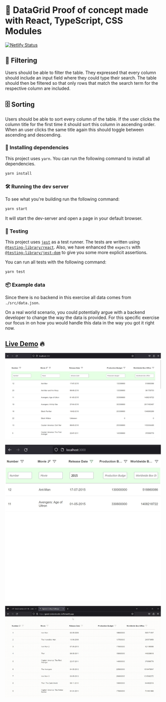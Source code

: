 # 💅 DataGrid Proof of concept made with React, TypeScript, CSS Modules

[![Netlify Status](https://api.netlify.com/api/v1/badges/9e9a1b18-13e6-4000-8cea-31e543440de0/deploy-status)](https://app.netlify.com/sites/candid-buttercream-5b2160/deploys)


## 🔎 Filtering

Users should be able to filter the table.
They expressed that every column should include an input field where they could type their search.
The table should then be filtered so that only rows that match the search term for the respective column are included.


## 🗄️ Sorting

Users should be able to sort every column of the table.
If the user clicks the column title for the first time it should sort this column in ascending order.
When an user clicks the same title again this should toggle between ascending and descending.


### 🎁 Installing dependencies

This project uses `yarn`.
You can run the following command to install all dependencies.

```sh
yarn install
```

### 🛠️ Running the dev server

To see what you're building run the following command:

```sh
yarn start
```

It will start the dev-server and open a page in your default browser.

### 🧪 Testing

This project uses [`jest`](https://jestjs.io/) as a test runner.
The tests are written using [`@testing-library/react`](https://testing-library.com/docs/react-testing-library/intro).
Also, we have enhanced the `expects` with [`@testing-library/jest-dom`](https://github.com/testing-library/jest-dom) to give you some more explicit assertions.

You can run all tests with the following command:

```sh
yarn test
```

### 📦 Example data

Since there is no backend in this exercise all data comes from `./src/data.json`.

On a real world scenario, you could potentially argue with a backend developer to change the way the data is provided. For this specific exercise our focus in on how you would handle this data in the way you got it right now.

## [Live Demo](https://candid-buttercream-5b2160.netlify.app/) 🔥

![Demo](/demo/screen1.jpg)

![Demo](/demo/screen2.jpg)

![Demo](/demo/demo.gif)
